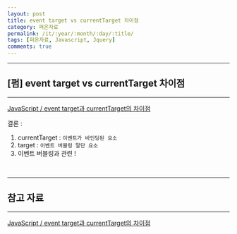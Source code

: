 ```yaml
---
layout: post
title: event target vs currentTarget 차이점
category: 퍼온자료
permalink: /it/:year/:month/:day/:title/
tags: [퍼온자료, Javascript, Jquery]
comments: true
---
```


---

## [펌] event target vs currentTarget 차이점

---

[JavaScript / event target과 currentTarget의 차이점](https://velog.io/@edie_ko/JavaScript-event-target%EA%B3%BC-currentTarget%EC%9D%98-%EC%B0%A8%EC%9D%B4%EC%A0%90)

결론 :

1. currentTarget : `이벤트가 바인딩된 요소`
2. target : `이벤트 버블링 말단 요소`
3. 이벤트 버블링과 관련 !

<br>

---

## 참고 자료

---

[JavaScript / event target과 currentTarget의 차이점](https://velog.io/@edie_ko/JavaScript-event-target%EA%B3%BC-currentTarget%EC%9D%98-%EC%B0%A8%EC%9D%B4%EC%A0%90)
